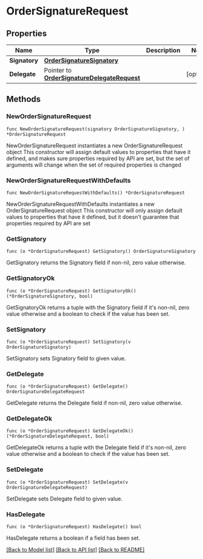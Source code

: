 # OrderSignatureRequest

## Properties

Name | Type | Description | Notes
------------ | ------------- | ------------- | -------------
**Signatory** | [**OrderSignatureSignatory**](OrderSignatureSignatory.md) |  | 
**Delegate** | Pointer to [**OrderSignatureDelegateRequest**](OrderSignatureDelegateRequest.md) |  | [optional] 

## Methods

### NewOrderSignatureRequest

`func NewOrderSignatureRequest(signatory OrderSignatureSignatory, ) *OrderSignatureRequest`

NewOrderSignatureRequest instantiates a new OrderSignatureRequest object
This constructor will assign default values to properties that have it defined,
and makes sure properties required by API are set, but the set of arguments
will change when the set of required properties is changed

### NewOrderSignatureRequestWithDefaults

`func NewOrderSignatureRequestWithDefaults() *OrderSignatureRequest`

NewOrderSignatureRequestWithDefaults instantiates a new OrderSignatureRequest object
This constructor will only assign default values to properties that have it defined,
but it doesn't guarantee that properties required by API are set

### GetSignatory

`func (o *OrderSignatureRequest) GetSignatory() OrderSignatureSignatory`

GetSignatory returns the Signatory field if non-nil, zero value otherwise.

### GetSignatoryOk

`func (o *OrderSignatureRequest) GetSignatoryOk() (*OrderSignatureSignatory, bool)`

GetSignatoryOk returns a tuple with the Signatory field if it's non-nil, zero value otherwise
and a boolean to check if the value has been set.

### SetSignatory

`func (o *OrderSignatureRequest) SetSignatory(v OrderSignatureSignatory)`

SetSignatory sets Signatory field to given value.


### GetDelegate

`func (o *OrderSignatureRequest) GetDelegate() OrderSignatureDelegateRequest`

GetDelegate returns the Delegate field if non-nil, zero value otherwise.

### GetDelegateOk

`func (o *OrderSignatureRequest) GetDelegateOk() (*OrderSignatureDelegateRequest, bool)`

GetDelegateOk returns a tuple with the Delegate field if it's non-nil, zero value otherwise
and a boolean to check if the value has been set.

### SetDelegate

`func (o *OrderSignatureRequest) SetDelegate(v OrderSignatureDelegateRequest)`

SetDelegate sets Delegate field to given value.

### HasDelegate

`func (o *OrderSignatureRequest) HasDelegate() bool`

HasDelegate returns a boolean if a field has been set.


[[Back to Model list]](../README.md#documentation-for-models) [[Back to API list]](../README.md#documentation-for-api-endpoints) [[Back to README]](../README.md)


